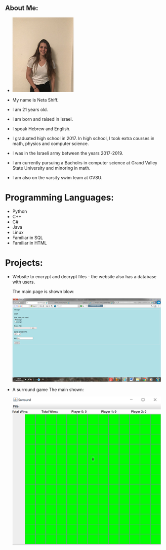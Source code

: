 ## About Me:

- ![](Images/IMG1.png)

- My name is Neta Shiff.
- I am 21 years old.
- I am born and raised in Israel.
- I speak Hebrew and English.
- I graduated high school in 2017. In high school, I took extra courses in math, physics and computer science.
- I was in the Israeli army between the years 2017-2019.
- I am currently pursuing a Bacholrs in computer science at Grand Valley State University and minoring in math.
- I am also on the varsity swim team at GVSU.

# Programming Languages:
- Python
- C++
- C#
- Java
- Linux
- Familiar in SQL
- Familiar in HTML

# Projects: 
- Website to encrypt and decrypt files - the website also has a database with users.
    
    The main page is shown blow:
    
    ![](Images/IMG2.png)
    
- A surround game
    The main shown:
    
    ![](Images/IMG3.png) 
